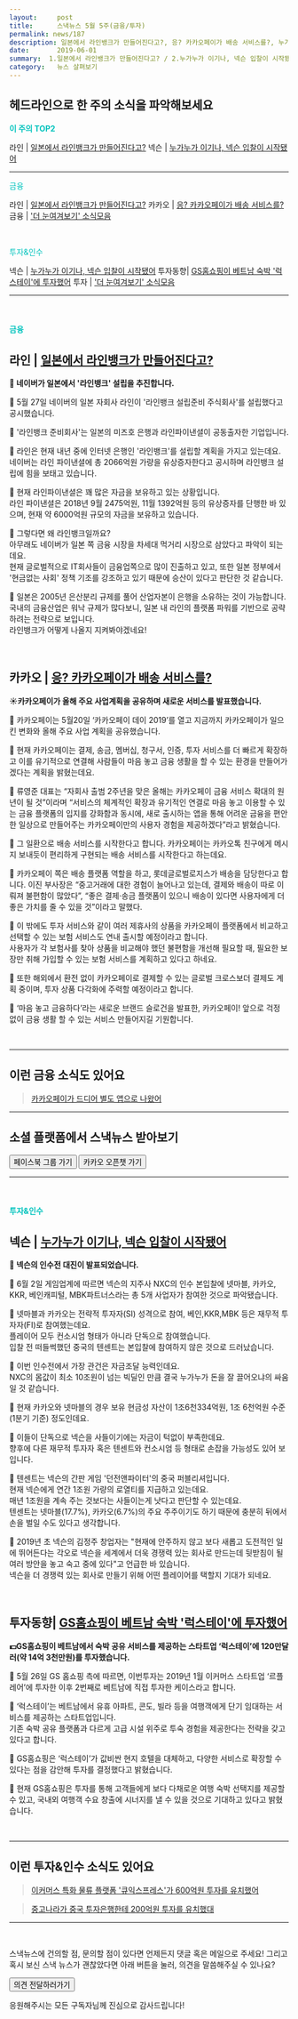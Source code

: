 ```yaml
---
layout:     post
title:      스낵뉴스 5월 5주(금융/투자) 
permalink: news/187
description: 일본에서 라인뱅크가 만들어진다고?, 응? 카카오페이가 배송 서비스를?, 누가누가 이기나, 넥슨 입찰이 시작됐어, GS홈쇼핑이 베트남 숙박 '럭스테이'에 투자했어
date:       2019-06-01
summary:  1.일본에서 라인뱅크가 만들어진다고? / 2.누가누가 이기나, 넥슨 입찰이 시작됐어 / 그 외 카카오 소식도 있어요!
category:   뉴스 살펴보기
---
```


## 헤드라인으로 한 주의 소식을 파악해보세요

<a href="#top3"></a><span style = "color: #00c3bd; font-weight: 700;">이 주의 TOP2</span>

라인 | [일본에서 라인뱅크가 만들어진다고?](#lineBank_finance_06_01)
넥슨 | [누가누가 이기나, 넥슨 입찰이 시작됐어](#nexonAuctionforMnA_investment_06_01)

- - -


<a href="#fintech"></a><span style = "color: #00c3bd">금융</span>

라인 | [일본에서 라인뱅크가 만들어진다고?](#lineBank_finance_06_01)
카카오 | [응? 카카오페이가 배송 서비스를?](#kakaopayDelivery_finance_06_01)
금융 | ['더 눈여겨보기' 소식모음](#morethings_finance_06_01)

<br>


<a href="#invest"></a><span style = "color: #00c3bd"> 투자&인수</span>

넥슨 | [누가누가 이기나, 넥슨 입찰이 시작됐어](#nexonAuctionforMnA_investment_06_01)
투자동향| [GS홈쇼핑이 베트남 숙박 '럭스테이'에 투자했어](#gshomeshoppinginvestment_investment_06_01)
투자 | ['더 눈여겨보기' 소식모음](#morethings_investment_06_01)

- - -

<br>


#### <a name="fintech"></a><span style = "color: #00c3bd">금융</span>

## <a name=""></a>라인 | [일본에서 라인뱅크가 만들어진다고?](https://news.naver.com/main/read.nhn?mode=LSD&mid=shm&sid1=105&oid=277&aid=0004475228)

<strong>🏦 네이버가 일본에서 '라인뱅크' 설립을 추진합니다.</strong>

📍 5월 27일 네이버의 일본 자회사 라인이 '라인뱅크 설립준비 주식회사'를 설립했다고 공시했습니다.

📍 '라인뱅크 준비회사'는 일본의 미즈호 은행과 라인파이낸셜이 공동출자한 기업입니다.

📍 라인은 현재 내년 중에 인터넷 은행인 '라인뱅크'를 설립할 계획을 가지고 있는데요.  
네이버는 라인 파이낸셜에 총 2066억원 가량을 유상증자한다고 공시하며 라인뱅크 설립에 힘을 보태고 있습니다.

📍 현재 라인파이낸셜은 꽤 많은 자금을 보유하고 있는 상황입니다.  
라인 파이낸셜은 2018년 9월 2475억원, 11월 1392억원 등의 유상증자를 단행한 바 있으며, 현재 약 6000억원 규모의 자금을 보유하고 있습니다.

📍 그렇다면 왜 라인뱅크일까요?  
아무래도 네이버가 일본 쪽 금융 시장을 차세대 먹거리 시장으로 삼았다고 파악이 되는데요.  
현재 글로벌적으로 IT회사들이 금융업쪽으로 많이 진출하고 있고, 또한 일본 정부에서 '현금없는 사회' 정책 기조를 강조하고 있기 때문에 승산이 있다고 판단한 것 같습니다.

📍 일본은 2005년 은산분리 규제를 풀어 산업자본이 은행을 소유하는 것이 가능합니다.  
국내의 금융산업은 워낙 규제가 많다보니, 일본 내 라인의 플랫폼 파워를 기반으로 공략하려는 전략으로 보입니다.  
라인뱅크가 어떻게 나올지 지켜봐야겠네요!

<br>



## <a name=""></a>카카오 | [응? 카카오페이가 배송 서비스를?](https://www.bloter.net/archives/340486?fbclid=IwAR06pmMnpoiVghmCWgi7ylaZKc3iMWflW9mj87Jil0msNlbcEt7QUJxXD3E)


<strong>☀️카카오페이가 올해 주요 사업계획을 공유하며 새로운 서비스를 발표했습니다.</strong>

📍 카카오페이는 5월20일 ‘카카오페이 데이 2019’를 열고 지금까지 카카오페이가 일으킨 변화와 올해 주요 사업 계획을 공유했습니다. 

📍 현재 카카오페이는 결제, 송금, 멤버십, 청구서, 인증, 투자 서비스를 더 빠르게 확장하고 이를 유기적으로 연결해 사람들이 마음 놓고 금융 생활을 할 수 있는 환경을 만들어가겠다는 계획을 밝혔는데요.

📍 류영준 대표는 “자회사 출범 2주년을 맞은 올해는 카카오페이 금융 서비스 확대의 원년이 될 것”이라며 “서비스의 체계적인 확장과 유기적인 연결로 마음 놓고 이용할 수 있는 금융 플랫폼의 입지를 강화함과 동시에, 새로 출시하는 앱을 통해 어려운 금융을 편안한 일상으로 만들어주는 카카오페이만의 사용자 경험을 제공하겠다”라고 밝혔습니다.

📍 그 일환으로 배송 서비스를 시작한다고 합니다. 
카카오페이는 카카오톡 친구에게 메시지 보내듯이 편리하게 구현되는 배송 서비스를 시작한다고 하는데요.

📍 카카오페이 쪽은 배송 플랫폼 역할을 하고, 롯데글로벌로지스가 배송을 담당한다고 합니다. 
이진 부사장은 “중고거래에 대한 경험이 늘어나고 있는데, 결제와 배송이 따로 이뤄져 불편함이 많았다”, “좋은 결제·송금 플랫폼이 있으니 배송이 있다면 사용자에게 더 좋은 가치를 줄 수 있을 것”이라고 말했다.


📍 이 밖에도 투자 서비스와 같이 여러 제휴사의 상품을 카카오페이 플랫폼에서 비교하고 선택할 수 있는 보험 서비스도 연내 출시할 예정이라고 합니다.   
사용자가 각 보험사를 찾아 상품을 비교해야 했던 불편함을 개선해 필요할 때, 필요한 보장만 취해 가입할 수 있는 보험 서비스를 계획하고 있다고 하네요.

📍 또한 해외에서 환전 없이 카카오페이로 결제할 수 있는 글로벌 크로스보더 결제도 계획 중이며, 투자 상품 다각화에 주력할 예정이라고 합니다.

📍 ‘마음 놓고 금융하다’라는 새로운 브랜드 슬로건을 발표한, 카카오페이!
앞으로 걱정 없이 금융 생활 할 수 있는 서비스 만들어지길 기원합니다.


<br>


- - -

## <a name=""></a>이런 금융 소식도 있어요

> [카카오페이가 드디어 별도 앱으로 나왔어](http://www.segyefn.com/newsView/20190530004934?OutUrl=naver#0BhL)

- - -


## 소셜 플랫폼에서 스낵뉴스 받아보기

<a class="button_post_a" href="https://www.facebook.com/groups/2025149054465611/?ref=group_browse_new" onclick="ga('send', 'event', 'post', 'click', 'facebook');" ><button class="button_post_refer">페이스북 그룹 가기</button></a>
<a class="button_post_a" href="https://goo.gl/forms/wf7tAS667BXFi04k2" onclick="ga('send', 'event', 'post', 'click', 'kakao');" ><button class="button_post_refer" >카카오 오픈챗 가기</button></a>

- - -

<br>


#### <a name="invest"></a><span style = "color: #00c3bd">투자&인수</span>

## <a name=""></a>넥슨 | [누가누가 이기나, 넥슨 입찰이 시작됐어](https://news.naver.com/main/read.nhn?mode=LSD&mid=shm&sid1=105&oid=008&aid=0004227113)



<strong>💸 넥슨의 인수전 대진이 발표되었습니다.</strong>

📍 6월 2일 게임업계에 따르면 넥슨의 지주사 NXC의 인수 본입찰에 넷마블, 카카오, KKR, 베인캐피털, MBK파트너스라는 총 5개 사업자가 참여한 것으로 파악됐습니다.

📍 넷마블과 카카오는 전략적 투자자(SI) 성격으로 참여, 베인,KKR,MBK 등은 재무적 투자자(FI)로 참여했는데요.  
플레이어 모두 컨소시엄 형태가 아니라 단독으로 참여했습니다.  
입찰 전 떠들썩했던 중국의 텐센트는 본입찰에 참여하지 않은 것으로 드러났습니다.

📍 이번 인수전에서 가장 관건은 자금조달 능력인데요.  
NXC의 몸값이 최소 10조원이 넘는 빅딜인 만큼 결국 누가누가 돈을 잘 끌어오냐의 싸움일 것 같습니다.

📍 현재 카카오와 넷마블의 경우 보유 현금성 자산이 1조6천334억원, 1조 6천억원 수준(1분기 기준) 정도인데요.

📍 이들이 단독으로 넥슨을 사들이기에는 자금이 턱없이 부족한데요.  
향후에 다른 재무적 투자자 혹은 텐센트와 컨소시엄 등 형태로 손잡을 가능성도 있어 보입니다.

📍 텐센트는 넥슨의 간판 게임 '던전앤파이터'의 중국 퍼블리셔입니다.  
현재 넥슨에게 연간 1조원 가량의 로열티를 지급하고 있는데요.  
매년 1조원을 계속 주는 것보다는 사들이는게 낫다고 판단할 수 있는데요.  
텐센트는 넷마블(17.7%), 카카오(6.7%)의 주요 주주이기도 하기 때문에 충분히 뒤에서 손을 벌일 수도 있다고 생각합니다.

📍 2019년 초 넥슨의 김정주 창업자는 "현재에 안주하지 않고 보다 새롭고 도전적인 일에 뛰어든다는 각오로 넥슨을 세계에서 더욱 경쟁력 있는 회사로 만드는데 뒷받침이 될 여러 방안을 놓고 숙고 중에 있다"고 언급한 바 있습니다.  
넥슨을 더 경쟁력 있는 회사로 만들기 위해 어떤 플레이어를 택할지 기대가 되네요.

<br>


## <a name=""></a>투자동향| [GS홈쇼핑이 베트남 숙박 '럭스테이'에 투자했어](http://www.zdnet.co.kr/view/?no=20190526160950)


<strong>💵GS홈쇼핑이 베트남에서 숙박 공유 서비스를 제공하는 스타트업 ‘럭스테이’에 120만달러(약 14억 3천만원)를 투자했습니다.</strong>

📍 5월 26일 GS 홈쇼핑 측에 따르면, 이번투자는 2019년 1월 이커머스 스타트업 ‘르플레어’에 투자한 이후 2번째로 베트남에 직접 투자한 케이스라고 합니다.

📍 ‘럭스테이’는 베트남에서 유휴 아파트, 콘도, 빌라 등을  여행객에게 단기 임대하는 서비스를 제공하는 스타트업입니다.   
기존 숙박 공유 플랫폼과 다르게 고급 시설 위주로 투숙 경험을 제공한다는 전략을 갖고 있다고 합니다. 

📍 GS홈쇼핑은 ‘럭스테이’가 값비싼 현지 호텔을 대체하고, 다양한 서비스로 확장할 수 있다는 점을 감안해 투자를 결정했다고 밝혔습니다. 

📍 현재 GS홈쇼핑은 투자를 통해 고객들에게 보다 다채로운 여행 숙박 선택지를 제공할 수 있고, 국내외 여행객 수요 창출에 시너지를 낼 수 있을 것으로 기대하고 있다고 밝혔습니다.


<br>


- - -

## <a name=""></a>이런 투자&인수 소식도 있어요

> [이커머스 특화 물류 플랫폼 '큐익스프레스'가 600억원 투자를 유치했어](http://www.zdnet.co.kr/view/?no=20190529100318)

> [중고나라가 중국 투자은행한테 200억원 투자를 유치했대](http://m.news.zum.com/articles/52790540)


- - -

<br>


스낵뉴스에 건의할 점, 문의할 점이 있다면 언제든지 댓글 혹은 메일으로 주세요!
그리고 혹시 보신 스낵 뉴스가 괜찮았다면 아래 버튼을 눌러, 의견을 말씀해주실 수 있나요?

<a class="button_post_a" href="https://seanlion.typeform.com/to/giDc38" onclick="ga('send', 'event', 'post', 'click', 'survey_news');" ><button class="button_post_refer">의견 전달하러가기</button></a>


응원해주시는 모든 구독자님께 진심으로 감사드립니다!
